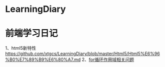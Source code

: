 # LearningDiary
# 前端学习日记
1、html5新特性 https://github.com/xtgcs/LearningDiary/blob/master/Html5/Html5%E6%96%B0%E7%89%B9%E6%80%A7.md
2、[for循环作用域相关问题](https://github.com/xtgcs/LearningDiary/blob/master/js%E4%BD%9C%E7%94%A8%E5%9F%9F%E7%9B%B8%E5%85%B3%E9%97%AE%E9%A2%98/JS%E4%B8%ADfor%E5%BE%AA%E7%8E%AF%E5%8F%98%E9%87%8F%E4%BD%9C%E7%94%A8%E5%9F%9F.md)



